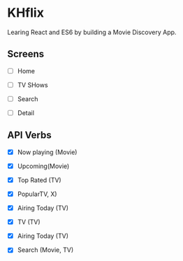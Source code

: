 # KHflix
Learing React and ES6 by building a Movie Discovery App.

## Screens

- [ ] Home
- [ ] TV SHows
- [ ] Search
- [ ] Detail


## API Verbs
- [x] Now playing (Movie)
- [x] Upcoming(Movie)
- [x] Top Rated (TV)
- [x] PopularTV, X)
- [x] Airing Today (TV)
- [x] TV (TV)
- [x] Airing Today (TV)
- [x] Search (Movie, TV)


